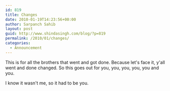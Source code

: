 ```yaml
---
id: 819
title: Changes
date: 2010-01-19T14:23:56+00:00
author: Sarpanch Sahib
layout: post
guid: http://www.shindasingh.com/blog/?p=819
permalink: /2010/01/changes/
categories:
  - Announcement
---
```

This is for all the brothers that went and got done. Because let's face it, y'all went and done changed. So this goes out for you, you, you, you, you and you.



I know it wasn't me, so it had to be you.
